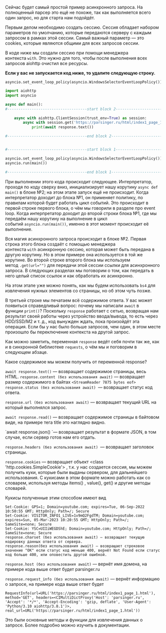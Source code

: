 Сейчас будет самый простой пример асинхронного запроса. На полноценный парсер это ещё не похоже, так как выполняется всего один запрос, но для старта нам подойдёт.

Первым делом необходимо создать сессию. Сессия обладает набором параметров по умолчанию, которые передаются серверу с каждым запросом в рамках этой сессии. Самый важный параметр — это cookies, которые являются общими для всех запросов сессии.

В коде ниже мы создали сессию при помощи менеджера контекста `with`. Это нужно для того, чтобы после выполнения всех запросов aiohttp очистил все ресурсы.

**Если у вас не запускается код ниже, то удалите следующую строку.**

```
asyncio.set_event_loop_policy(asyncio.WindowsSelectorEventLoopPolicy())
```

```python
import aiohttp
import asyncio

async def main():
#------------------------------------start block 2------------------------------------

    async with aiohttp.ClientSession(trust_env=True) as session:
        async with session.get('https://parsinger.ru/html/index1_page_1.html') as response:
            print(await response.text())

#------------------------------------end block 2------------------------------------


#------------------------------------start block 1------------------------------------

asyncio.set_event_loop_policy(asyncio.WindowsSelectorEventLoopPolicy())
asyncio.run(main())

#------------------------------------end block 1------------------------------------
```

При выполнении этого кода происходит следующее. Интерпретатор, проходя по коду сверху вниз, инициализирует нашу корутину `async def main()` в блоке №2; на этом этапе запуск ещё не происходит. Когда интерпретатор доходит до блока №1, он применяет политику, по правилам которой будет работать цикл событий. Это происходит в первой строке первого блока, о чём мы говорили в разделе про event loop. Когда интерпретатор доходит до второй строки блока №1, где мы передаём нашу корутину на выполнение в цикл событий `asyncio.run(main())`, именно в этот момент происходит её выполнение.

Вся магия асинхронного запроса происходит в блоке №2. Первая строка этого блока создаёт с помощью менеджера контекста `with` асинхронную сессию, которая может быть передана в другую корутину. Но в этом примере она используется в той же корутине. Во второй строке второго блока мы используем метод `.get(url="")` для передачи этой сессии ссылки для асинхронного запроса. В следующих разделах мы поговорим о том, как передать в него целый список ссылок и как обработать их асинхронно.

На этом этапе уже можно понять, как мы будем использовать `bs4` для извлечения нужных элементов со страницы, но об этом чуть позже.

В третьей строке мы печатаем всё содержимое ответа. У вас может появиться справедливый вопрос: почему мы написали `await` в функции `print()`? Поскольку `response` работает с сетью, возвращая нам результат своей работы через устройство ввода/вывода, то есть через HDD/SSD/M2 и т. д., код вынужден ждать, пока произойдёт эта операция. Если бы у нас было больше запросов, чем один, в этом месте произошло бы переключение контекста на другой запрос.

Как можно заметить, переменная `response` ведёт себя почти так же, как и в синхронной библиотеке `requests`, о чём мы и поговорим в следующем абзаце.



Какое содержимое мы можем получить от переменной response?

`await response.text()` — возвращает содержимое страницы, весь HTML.
`response.content (без использования await)` — возвращает размер содержимого в байтах 
`<StreamReader 7875 bytes eof>`
`response.status (без использования await) `— возвращает статус код ответа.

`response.url (без использования await)` — возвращает текущий URL на который выполнялся запрос.

`await response.read()` — возвращает содержимое страницы в байтовом виде, на примере тега title это наглядно видно.

<title>\xd0\xa3\xd1\x87\xd0\xb8\xd0\xbc\xd1\x81\xd1\x8f \xd0\xbf\xd0\xb0\xd1\x80\xd1\x81\xd0\xb8\xd1\x82\xd1\x8c</title>
`await response.json() `— возвращает результат в формате JSON, в том случае, если сервер готов нам его отдать.

`response.headers (без использования await) `— возвращает заголовок страницы.

`response.cookies` — возвращает объект <class 'http.cookies.SimpleCookie'> , т.к. у нас создается сессия, мы можем получить куки, которые были выданы сервером, для дальнейшего использования. С кукисами в этом формате можно работать как со словарем, используя методы items() , value(), get() и другие методы словарей.

Кукисы полученные этим способом имеют вид

```
Set-Cookie: GPS=1; Domain=youtube.com; expires=Tue, 06-Sep-2022 10:50:55 GMT; HttpOnly; Path=/; Secure
Set-Cookie: VISITOR_INFO1_LIVE=1v9mQ2FgdTM; Domain=youtube.com; expires=Sun, 05-Mar-2023 10:20:55 GMT; HttpOnly; Path=/; SameSite=none; Secure
Set-Cookie: YSC=UIIiWEGDShE; Domain=youtube.com; HttpOnly; Path=/; SameSite=none; Secure
response.charset (без использования await) — возвращает текущую кодировку данных ответа от сервера.
response.reason(без использования await) — возвращает строковое значение "OK" если статус код меньше 400, вернёт Not Found если статус код больше 400, или оповестить другой ошибкой.
```

`response.host (без использования await)` — вернёт имя домена, на примере кода выше ответ будет parsinger.ru

`response.request_info (без использования await)` — вернёт информацию о запросе, на примере кода выше ответ будет

```
RequestInfo(url=URL('https://parsinger.ru/html/index1_page_1.html'), method='GET', headers=<CIMultiDictProxy('Host': 'parsinger.ru', 'Accept': '*/*', 'Accept-Encoding': 'gzip, deflate', 'User-Agent': 'Python/3.10 aiohttp/3.8.1')>, real_url=URL('https://parsinger.ru/html/index1_page_1.html'))
```
Это были основные методы и функции для извлечения данных о запросе. Более подробно можно изучить в документации.